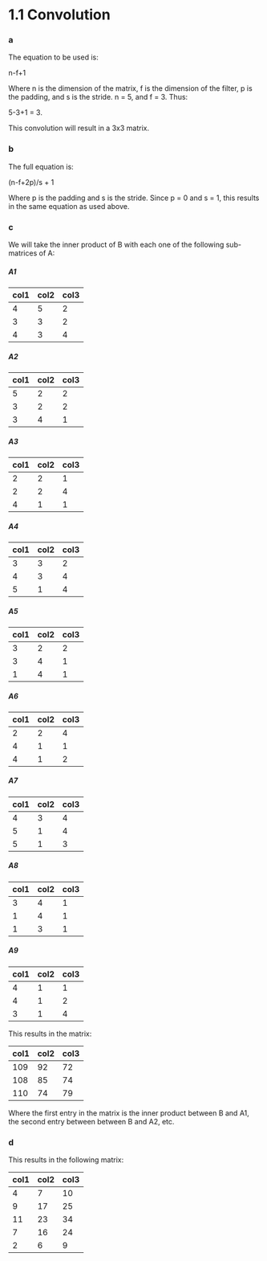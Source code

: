 # 1.1 Convolution
### a

The equation to be used is:

n-f+1

Where n is the dimension of the matrix, f is the dimension of the filter, p is the padding, and s is the stride.
n = 5, and f = 3. Thus:

5-3+1 = 3.

This convolution will result in a 3x3 matrix.

### b

The full equation is:

(n-f+2p)/s + 1

Where p is the padding and s is the stride. Since p = 0 and s = 1, this results in the same equation as used above.

### c

We will take the inner product of B with each one of the following sub-matrices of A:

##### A1
| col1 | col2 | col3 |
| - | - | - |
| 4 | 5 | 2 |
| 3 | 3 | 2 |
| 4 | 3 | 4 |

##### A2
| col1 | col2 | col3 |
| - | - | - |
| 5 | 2 | 2 |
| 3 | 2 | 2 |
| 3 | 4 | 1 |

##### A3
| col1 | col2 | col3 |
| - | - | - |
| 2 | 2 | 1 |
| 2 | 2 | 4 |
| 4 | 1 | 1 |

##### A4
| col1 | col2 | col3 |
| - | - | - |
| 3 | 3 | 2 |
| 4 | 3 | 4 |
| 5 | 1 | 4 |

##### A5
| col1 | col2 | col3 |
| - | - | - |
| 3 | 2 | 2 |
| 3 | 4 | 1 |
| 1 | 4 | 1 |

##### A6
| col1 | col2 | col3 |
| - | - | - |
| 2 | 2 | 4 |
| 4 | 1 | 1 |
| 4 | 1 | 2 |

##### A7
| col1 | col2 | col3 |
| - | - | - |
| 4 | 3 | 4 |
| 5 | 1 | 4 |
| 5 | 1 | 3 |

##### A8
| col1 | col2 | col3 |
| - | - | - |
| 3 | 4 | 1 |
| 1 | 4 | 1 |
| 1 | 3 | 1 |

##### A9
| col1 | col2 | col3 |
| - | - | - |
| 4 | 1 | 1 |
| 4 | 1 | 2 |
| 3 | 1 | 4 |

This results in the matrix:

| col1 | col2 | col3 |
| - | - | - |
| 109 | 92 | 72 |
| 108 | 85 | 74 |
| 110 | 74 | 79 |

Where the first entry in the matrix is the inner product between B and A1, the second entry between between B and A2, etc.

### d



This results in the following matrix:

| col1 | col2 | col3 |
| - | - | - |
| 4 | 7 | 10 | 6 | 3 |
| 9 | 17 | 25 | 16 | 8 |
| 11 | 23 | 34 | 23 | 11 |
| 7 | 16 | 24 | 17 | 8 |
| 2 | 6 | 9 | 7 | 3 |
